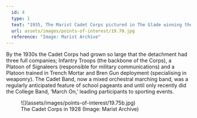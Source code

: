 ```yaml
---
  id: 4
  type: 1
  text: "1935, The Marist Cadet Corps pictured in The Glade winning the Inter-Platoon Shooting Competition at Observatory. The trophy can be seen today in the Habits' display cabinet. "
  url: assets/images/points-of-interest/19.78.jpg
  reference: "Image: Marist Archive"
---
```

By the 1930s the Cadet Corps had grown so large that the detachment had three full companies; Infantry Troops (the backbone of the Corps), a Platoon of Signaleers (responsible for military communications) and a Platoon trained in Trench Mortar and Bren Gun deployment (specialising in weaponry). The Cadet Band, now a mixed orchestral marching band, was a regularly anticipated feature of school pageants and until only recently did the College Band, ‘March On,’ leading participants to sporting events.

<figure>![](assets/images/points-of-interest/19.75b.jpg)
  <figcaption>The Cadet Corps in 1928 (Image: Marist Archive)</figcaption>
</figure>

